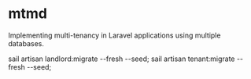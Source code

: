 # mtmd
Implementing multi-tenancy in Laravel applications using multiple databases.

sail artisan landlord:migrate --fresh --seed;
sail artisan tenant:migrate --fresh --seed;
